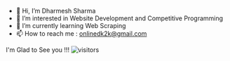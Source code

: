 - 👋 Hi, I’m Dharmesh Sharma
- 👀 I’m interested in Website Development and Competitive Programming
- 🌱 I’m currently learning Web Scraping
- 📫 How to reach me : onlinedk2k@gmail.com

<!---
TheCalculas/TheCalculas is a ✨ special ✨ repository because its `README.md` (this file) appears on your GitHub profile.
You can click the Preview link to take a look at your changes.
--->

I'm Glad to See you !!! ![visitors](https://visitor-badge.glitch.me/badge?page_id=${TheCalculas.username}.${TheCalculas.repo.id})
